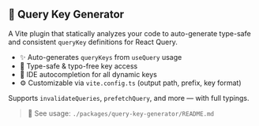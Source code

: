 ## 🔑 Query Key Generator

A Vite plugin that statically analyzes your code to auto-generate type-safe and consistent `queryKey` definitions for React Query.

- ✨ Auto-generates `queryKeys` from `useQuery` usage
- 🔐 Type-safe & typo-free key access
- 🧠 IDE autocompletion for all dynamic keys
- ⚙️ Customizable via `vite.config.ts` (output path, prefix, key format)

Supports `invalidateQueries`, `prefetchQuery`, and more — with full typings.

> 📄 See usage: `./packages/query-key-generator/README.md`
